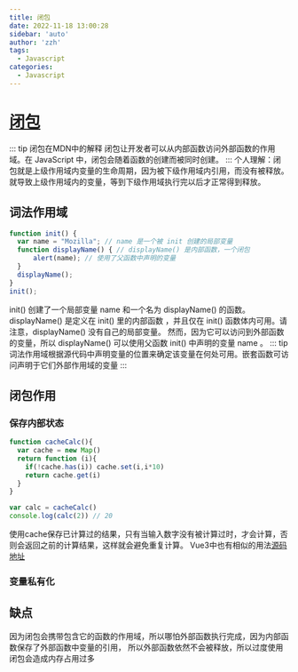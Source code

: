 ```yaml
---
title: 闭包
date: 2022-11-18 13:00:28
sidebar: 'auto'
author: 'zzh'
tags:
  - Javascript
categories:
  - Javascript
---
```


# [闭包](https://developer.mozilla.org/zh-CN/docs/Web/JavaScript/Closures)
::: tip 闭包在MDN中的解释
闭包让开发者可以从内部函数访问外部函数的作用域。在 JavaScript 中，闭包会随着函数的创建而被同时创建。
:::
个人理解：闭包就是上级作用域内变量的生命周期，因为被下级作用域内引用，而没有被释放。就导致上级作用域内的变量，等到下级作用域执行完以后才正常得到释放。

## 词法作用域
```js
function init() {
  var name = "Mozilla"; // name 是一个被 init 创建的局部变量
  function displayName() { // displayName() 是内部函数，一个闭包
      alert(name); // 使用了父函数中声明的变量
  }
  displayName();
}
init();
```
init() 创建了一个局部变量 name 和一个名为 displayName() 的函数。displayName() 是定义在 init() 里的内部函数 ，并且仅在 init() 函数体内可用。请注意，displayName() 没有自己的局部变量。
然而，因为它可以访问到外部函数的变量，所以 displayName() 可以使用父函数 init() 中声明的变量 name 。
::: tip
词法作用域根据源代码中声明变量的位置来确定该变量在何处可用。嵌套函数可访问声明于它们外部作用域的变量
:::

## 闭包作用

### 保存内部状态
```js
function cacheCalc(){
  var cache = new Map() 
  return function (i){
    if(!cache.has(i)) cache.set(i,i*10)
    return cache.get(i)
  }
}

var calc = cacheCalc()
console.log(calc(2)) // 20
```
使用cache保存已计算过的结果，只有当输入数字没有被计算过时，才会计算，否则会返回之前的计算结果，这样就会避免重复计算。
Vue3中也有相似的用法[源码地址](https://github.com/vuejs/core/blob/main/packages/vue/src/index.ts)
<a-image src='https://cdn.jsdelivr.net/gh/zhihao2030/note-img@main/20221205131907.png' />

### 变量私有化

## 缺点
因为闭包会携带包含它的函数的作用域，所以哪怕外部函数执行完成，因为内部函数保存了外部函数中变量的引用，
所以外部函数依然不会被释放，所以过度使用闭包会造成内存占用过多
